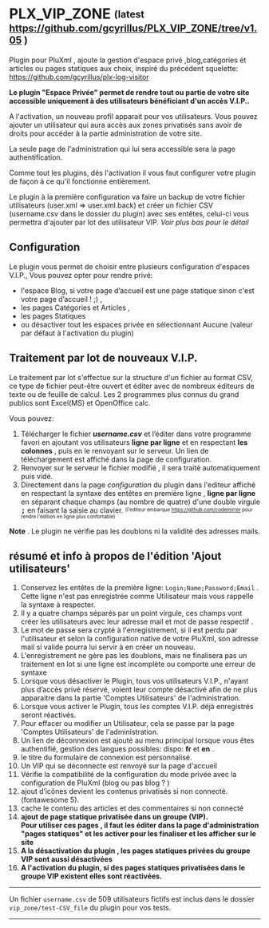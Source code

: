 # PLX_VIP_ZONE <sub><sup>(latest https://github.com/gcyrillus/PLX_VIP_ZONE/tree/v1.05 )</sup></sub>
Plugin pour PluXml , ajoute la gestion d'espace privé ,blog,catégories ét articles ou pages statiques aux choix, inspiré du précédent squelette: https://github.com/gcyrillus/plx-log-visitor

**Le plugin "Espace Privée" permet de rendre tout ou partie de votre site accessible uniquement à des utilisateurs bénéficiant d'un accès V.I.P..**

A l'activation, un nouveau profil apparait pour vos utilisateurs. Vous pouvez ajouter un utilisateur qui aura accès aux zones privatisés sans avoir de droits pour accéder à la partie administration de votre site.

La seule page de l'administration qui lui sera accessible sera la page authentification.

Comme tout les plugins, dés l'activation il vous faut configurer votre plugin de façon à ce qu'il fonctionne entièrement.

Le plugin à la première configuration va faire un backup de votre fichier utilisateurs (user.xml => user.xml.back) et créer un fichier CSV (username.csv dans le dossier du plugin) avec ses entêtes, celui-ci vous permettra d'ajouter par lot des utilisateur VIP. *Voir plus bas pour le détail* 

## Configuration

Le plugin vous permet de choisir entre plusieurs configuration d'espaces V.I.P., Vous pouvez opter pour rendre privé:

   * l'espace Blog, si votre page d’accueil est une page statique sinon c'est votre page d’accueil ! ;) ,
   * les pages Catégories et Articles ,
   * les pages Statiques
   * ou désactiver tout les espaces privée en sélectionnant Aucune (valeur par défaut à l'activation du plugin)

## Traitement par lot de nouveaux V.I.P.

Le traitement par lot s'effectue sur la structure d'un fichier au format CSV, ce type de fichier peut-être ouvert et éditer avec de nombreux éditeurs de texte ou de feuille de calcul. Les 2 programmes plus connus du grand publics sont Excel(MS) et OpenOffice calc.

Vous pouvez:
   1.  Télécharger le fichier ***username.csv*** et l’éditer dans votre programme favori en ajoutant vos utilisateurs **ligne par ligne** et en respectant **les colonnes** , puis en le renvoyant sur le serveur. <up>Un lien de téléchargement est affiché dans la page de configuration.</sup>
   2.  Renvoyer sur le serveur le fichier modifié , il sera traité automatiquement puis vidé.
   3.  Directement dans la page *configuration*  du plugin dans l'editeur affiché en respectant la syntaxe des entêtes en première ligne ,  **ligne par ligne**  en séparant chaque champs (au nombre de quatre) d'une double virgule  <kbd>**;**</kbd> en faisant la saisie au clavier. <sup><sub>(l'editeur embarque https://github.com/codemirror pour rendre l'édition en ligne plus confortable)</sup></sup>

  **Note** . Le plugin ne vérifie pas les doublons ni la validité des adresses mails.

## résumé et info à propos de l'édition 'Ajout utilisateurs'

   1.  Conservez les entêtes de la première ligne:  `Login;Name;Password;Email` . Cette ligne n'est pas enregistrée comme Utilisateur mais vous rappelle la syntaxe à respecter.
   2.  Il y a quatre champs séparés par un point virgule, ces champs vont créer les utilisateurs avec leur adresse mail et mot de passe respectif .
   3.  Le mot de passe sera crypté à l'enregistrement, si il est perdu par l'utilisateur et selon la configuration native de votre PluXml, son adresse mail si valide pourra lui servir à en créer un nouveau.
   4.  L'enregistrement ne gère pas les doublons, mais ne finalisera pas un traitement en lot si une ligne est incomplète ou comporte une erreur de syntaxe
   5.  Lorsque vous désactiver le Plugin, tous vos utilisateurs V.I.P., n'ayant plus d’accès privé réservé, voient leur compte désactivé afin de ne plus apparaitre dans la partie 'Comptes Utilisateurs' de l'administration.
   6.  Lorsque vous activer le Plugin, tous les comptes V.I.P. déjà enregistrés seront réactivés.
   7.  Pour effacer ou modifier un Utilisateur, cela se passe par la page 'Comptes Utilisateurs' de l'administration.
   8.  Un lien de déconnexion est ajouté au menu principal lorsque vous êtes authentifié, gestion des langues possibles: dispo: **fr** et **en** .
   9.  le titre du formulaire de connexion est personnalisé.
   10.  Un VIP qui se déconnecte est renvoyé sur la page d'accueil
   11.  Vérifie la compatibilité de la configuration du mode privée avec la configuration de PluXml (blog ou pas blog ? )
   12.  ajout d’icônes devient les contenus privatisés si non connecté. (fontawesome 5).
   13.  cache le contenu des articles et des commentaires si non connecté
   14.  **ajout de page statique privatisée dans un groupe (VIP). <br>Pour utiliser ces pages , il faut les éditer dans la page d'administration "pages statiques" et les activer pour les finaliser et les afficher sur le site**
   15.  **A la désactivation du plugin , les pages statiques privées du groupe <b>VIP</b>  sont aussi désactivées**
   16.  **A l'activation du plugin, si des pages statiques privatisées dans le groupe <b>VIP</b> existent elles sont réactivées.**


___
Un fichier `username.csv` de 509 utilisateurs fictifs est inclus dans le dossier `vip_zone/test-CSV_file` du plugin pour vos tests.
___
